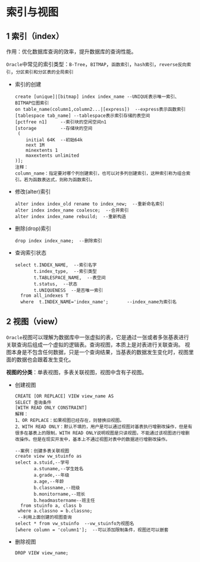 # 索引与视图

## 1 索引（index）

作用：优化数据库查询的效率，提升数据库的查询性能。

`Oracle`中常见的索引类型：`B-Tree`，`BITMAP`，`函数索引`，`hash索引`，`reverse反向索引`，`分区索引和分区表的全局索引`

- 索引的创建

  ```plsql
  create [unique]|[bitmap] index index_name --UNIQUE表示唯一索引、BITMAP位图索引
  on table_name(column1,column2...|[express])  --express表示函数索引
  [tablespace tab_name] --tablespace表示索引存储的表空间
  [pctfree n1]     --索引块的空闲空间n1
  [storage         --存储块的空间
   (
      initial 64K  --初始64k
      next 1M
      minextents 1
      maxextents unlimited
  )];
  注释：
  column_name：指定要对哪个列创建索引，也可以对多列创建索引，这种索引称为组合索引。若为函数表达式，则称为函数索引。
  ```
  
- 修改(alter)索引

  ```plsql
  alter index index_old rename to index_new;  --重新命名索引
  alter index index_name coalesce;  --合并索引
  alter index index_name rebuild;  --重新构造
  ```

- 删除(drop)索引

  ```plsql
  drop index index_name;  --删除索引
  ```

- 查询索引状态

  ```plsql
  select t.INDEX_NAME,  --索引名字
         t.index_type,  --索引类型
         t.TABLESPACE_NAME,  --表空间
         t.status,  --状态
         t.UNIQUENESS  --是否唯一索引
    from all_indexes T 
    where  t.INDEX_NAME='index_name';		--index_name为索引名
  ```

## 2 视图（view）

`Oracle`视图可以理解为数据库中一张虚拟的表，它是通过一张或者多张基表进行关联查询后组成一个虚拟的逻辑表。查询视图，本质上是对表进行关联查询。                                                      视图本身是不包含任何数据，只是一个查询结果，当基表的数据发生变化时，视图里面的数据也会跟着发生变化。

**视图的分类**：单表视图，多表关联视图，视图中含有子视图。

- 创建视图

  ```plsql
  CREATE [OR REPLACE] VIEW view_name AS
  SELECT 查询条件
  [WITH READ ONLY CONSTRAINT]
  解释：
  1、OR REPLACE：如果视图已经存在，则替换旧视图。
  2、WITH READ ONLY：默认不填的，用户是可以通过视图对基表执行增删改操作，但是有很多在基表上的限制，WITH READ ONLY说明视图是只读视图，不能通过该视图进行增删改操作。但是在现实开发中，基本上不通过视图对表中的数据进行增删改操作。 
  ```

  ```plsql
  --案例：创建多表关联视图
  create view vw_stuinfo as 
  select a.stuid,--学号
         a.stuname,--学生姓名
         a.grade,--年级
         a.age,--年龄
         b.classname,--班级
         b.monitorname,--班长
         b.headmastername--班主任
    from stuinfo a, class b
   where a.classno = b.classno;
   --利用上面创建的视图查询
  select * from vw_stuinfo  --vw_stuinfo为视图名
  [where column = 'column1'];  --可以添加限制条件，视图还可以嵌套
  ```

- 删除视图

  ```plsql
  DROP VIEW view_name;
  ```

  